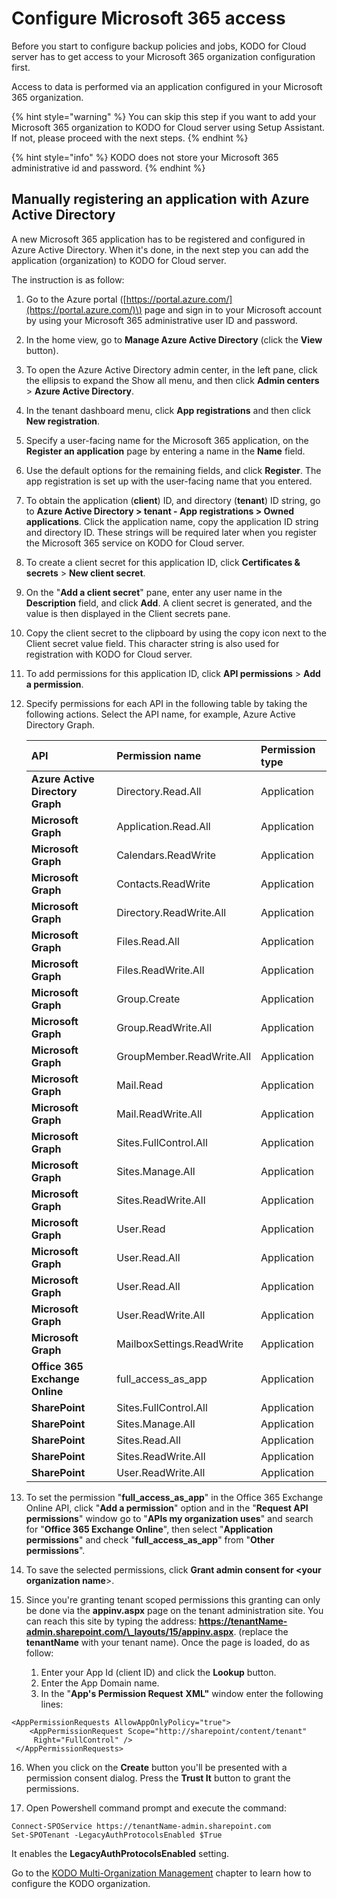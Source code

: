 # Configure Microsoft 365 access

Before you start to configure backup policies and jobs, KODO for Cloud server has to get access to your Microsoft 365 organization configuration first.

Access to data is performed via an application configured in your Microsoft 365 organization.

{% hint style="warning" %}
You can skip this step if you want to add your Microsoft 365 organization to KODO for Cloud server using Setup Assistant. If not, please proceed with the next steps.
{% endhint %}

{% hint style="info" %}
KODO does not store your Microsoft 365 administrative id and password.
{% endhint %}

## Manually registering an application with Azure Active Directory

A new Microsoft 365 application has to be registered and configured in Azure Active Directory. When it's done, in the next step you can add the application \(organization\) to KODO for Cloud server.

The instruction is as follow:

1. Go to the Azure portal \([https://portal.azure.com/](https://portal.azure.com/)\) page and sign in to your Microsoft account by using your Microsoft 365 administrative user ID and password.
2. In the home view, go to **Manage Azure Active Directory** \(click the **View** button\).
3. To open the Azure Active Directory admin center, in the left pane, click the ellipsis to expand the Show all menu, and then click **Admin centers** &gt; **Azure Active Directory**.
4. In the tenant dashboard menu, click **App registrations** and then click **New registration**.
5. Specify a user-facing name for the Microsoft 365 application, on the **Register an application** page by entering a name in the **Name** field.
6. Use the default options for the remaining fields, and click **Register**. The app registration is set up with the user-facing name that you entered.
7. To obtain the application \(**client**\) ID, and directory \(**tenant**\) ID string, go to **Azure Active Directory &gt; tenant - App registrations &gt; Owned applications**. Click the application name, copy the application ID string and directory ID. These strings will be required later when you register the Microsoft 365 service on KODO for Cloud server.
8. To create a client secret for this application ID, click **Certificates & secrets** &gt; **New client secret**.
9. On the "**Add a client secret**" pane, enter any user name in the **Description** field, and click **Add**. A client secret is generated, and the value is then displayed in the Client secrets pane.
10. Copy the client secret to the clipboard by using the copy icon next to the Client secret value field. This character string is also used for registration with KODO for Cloud server.
11. To add permissions for this application ID, click **API permissions** &gt; **Add a permission**.
12. Specify permissions for each API in the following table by taking the following actions. Select the API name, for example, Azure Active Directory Graph.

    | API | Permission name | Permission type |
    | :--- | :--- | :--- |
    | **Azure Active Directory Graph** | Directory.Read.All | Application |
    | **Microsoft Graph** | Application.Read.All | Application |
    | **Microsoft Graph** | Calendars.ReadWrite | Application |
    | **Microsoft Graph** | Contacts.ReadWrite | Application |
    | **Microsoft Graph** | Directory.ReadWrite.All | Application |
    | **Microsoft Graph** | Files.Read.All | Application |
    | **Microsoft Graph** | Files.ReadWrite.All | Application |
    | **Microsoft Graph** | Group.Create | Application |
    | **Microsoft Graph** | Group.ReadWrite.All | Application |
    | **Microsoft Graph** | GroupMember.ReadWrite.All | Application |
    | **Microsoft Graph** | Mail.Read | Application |
    | **Microsoft Graph** | Mail.ReadWrite.All | Application |
    | **Microsoft Graph** | Sites.FullControl.All | Application |
    | **Microsoft Graph** | Sites.Manage.All | Application |
    | **Microsoft Graph** | Sites.ReadWrite.All | Application |
    | **Microsoft Graph** | User.Read | Application |
    | **Microsoft Graph** | User.Read.All | Application |
    | **Microsoft Graph** | User.Read.All | Application |
    | **Microsoft Graph** | User.ReadWrite.All | Application |
    | **Microsoft Graph** | MailboxSettings.ReadWrite | Application |
    | **Office 365 Exchange Online** | full\_access\_as\_app | Application |
    | **SharePoint** | Sites.FullControl.All | Application |
    | **SharePoint** | Sites.Manage.All | Application |
    | **SharePoint** | Sites.Read.All | Application |
    | **SharePoint** | Sites.ReadWrite.All | Application |
    | **SharePoint** | User.ReadWrite.All | Application |

13. To set the permission "**full\_access\_as\_app**" in the Office 365 Exchange Online API, click "**Add a permission**" option and in the "**Request API permissions**" window go to "**APIs my organization uses**" and search for "**Office 365 Exchange Online**", then select "**Application permissions**" and check "**full\_access\_as\_app**" from "**Other permissions**".
14. To save the selected permissions, click **Grant admin consent for &lt;your organization name**&gt;.
15. Since you're granting tenant scoped permissions this granting can only be done via the **appinv.aspx** page on the tenant administration site. You can reach this site by typing the address: **https://tenantName-admin.sharepoint.com/\_layouts/15/appinv.aspx**. \(replace the **tenantName** with your tenant name\). Once the page is loaded, do as follow:
    1. Enter your App Id \(client ID\) and click the **Lookup** button.
    2. Enter the App Domain name. 
    3. In the "**App's Permission Request** **XML"** window enter the following lines: 

```text
<AppPermissionRequests AllowAppOnlyPolicy="true">
    <AppPermissionRequest Scope="http://sharepoint/content/tenant" 
     Right="FullControl" />
 </AppPermissionRequests>

```

16. When you click on the **Create** button you'll be presented with a permission consent dialog. Press the **Trust It** button to grant the permissions.

17. Open Powershell command prompt and execute the command: 

```text
Connect-SPOService https://tenantName-admin.sharepoint.com
Set-SPOTenant -LegacyAuthProtocolsEnabled $True
```

It enables the **LegacyAuthProtocolsEnabled** setting. 

Go to the [KODO Multi-Organization Management](../../../deployment/first-steps-after-deployment/microsoft-365-organization-management/kodo-multi-organization-management.md) chapter to learn how to configure the KODO organization.

